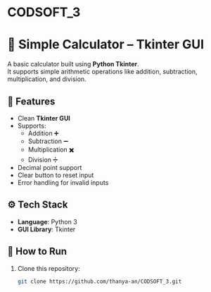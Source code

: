 # CODSOFT_3
# 🧮 Simple Calculator – Tkinter GUI

A basic calculator built using **Python Tkinter**.  
It supports simple arithmetic operations like addition, subtraction, multiplication, and division.



## 📌 Features
- Clean **Tkinter GUI**
- Supports:
  - Addition ➕
  - Subtraction ➖
  - Multiplication ✖️
  - Division ➗
- Decimal point support
- Clear button to reset input
- Error handling for invalid inputs


## ⚙️ Tech Stack
- **Language**: Python 3  
- **GUI Library**: Tkinter  



## 🚀 How to Run

1. Clone this repository:
   ```bash
   git clone https://github.com/thanya-an/CODSOFT_3.git
